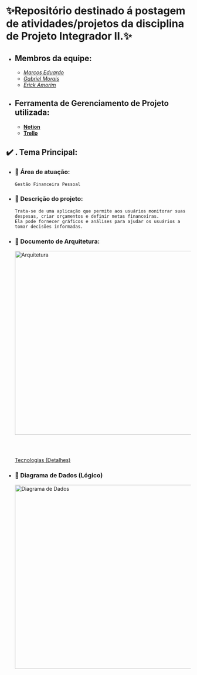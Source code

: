 # **:sparkles:Repositório destinado á postagem de atividades/projetos da disciplina de Projeto Integrador II.:sparkles:**

- ## **Membros da equipe:**
    - <a href="https://github.com/Marcos1701">*Marcos Eduardo*</a>
    - <a href="https://github.com/MrMorgam">*Gabriel Morais*</a>
    - <a href="https://github.com/sla">*Erick Amorim*</a>
    


- ## **Ferramenta de Gerenciamento de Projeto utilizada:**

  - <a href="https://www.notion.so/e65c7907ef2a483581872dbf16c1074c?v=41dd9e9825c247e8a0fe487dc81a7c2c&pvs=4">**Notion**</a>
  - <a href="https://trello.com/b/rRJM6sxG">**Trello**</a>

## :heavy_check_mark: **. Tema Principal:**

 - ### :construction_worker: Área de atuação:
       Gestão Financeira Pessoal

 - ### :speech_balloon: Descrição do projeto:
       Trata-se de uma aplicação que permite aos usuários monitorar suas despesas, criar orçamentos e definir metas financeiras.
       Ela pode fornecer gráficos e análises para ajudar os usuários a tomar decisões informadas.

- ### 📘 Documento de Arquitetura:
  <img src="./Documentos_relacionado/Arquitetura.png" alt="Arquitetura" width="1000" height="500" style="margin-bottom: 60px;"/>
  <a href="./Documentos_relacionados/Projeto_e_Prototipacao.md"> Tecnologias (Detalhes)</a>

- ### 📖 Diagrama de Dados (Lógico)

    <img src="./Documentos_relacionado/Diagrama_de_dados.png" alt="Diagrama de Dados" width="1000" height="500" style="margin-bottom: 60px;">
  
 
